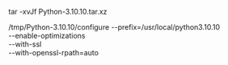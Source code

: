 

tar -xvJf Python-3.10.10.tar.xz


/tmp/Python-3.10.10/configure --prefix=/usr/local/python3.10.10 \
		--enable-optimizations \
		--with-ssl \
		--with-openssl-rpath=auto